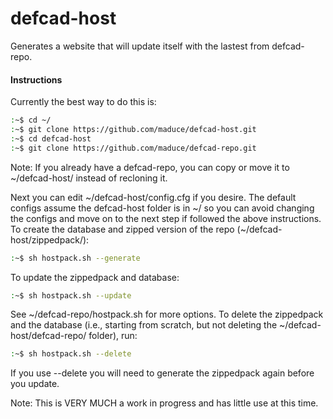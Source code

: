 defcad-host
===========

Generates a website that will update itself with the lastest from defcad-repo.

#### Instructions

Currently the best way to do this is:

```bash
:~$ cd ~/
:~$ git clone https://github.com/maduce/defcad-host.git
:~$ cd defcad-host
:~$ git clone https://github.com/maduce/defcad-repo.git
```

Note: If you already have a defcad-repo, you can copy or move it to ~/defcad-host/ instead of recloning it.

Next you can edit ~/defcad-host/config.cfg if you desire.  The default configs assume the defcad-host folder is in ~/ so you can avoid changing the configs and move on to the next step if followed the above instructions.  To create the database and zipped version of the repo (~/defcad-host/zippedpack/):
```bash
:~$ sh hostpack.sh --generate 
```
To update the zippedpack and database:
```bash
:~$ sh hostpack.sh --update
```
See ~/defcad-repo/hostpack.sh for more options.  To delete the zippedpack and the database (i.e., starting from scratch, but not deleting the ~/defcad-host/defcad-repo/ folder), run: 
```bash
:~$ sh hostpack.sh --delete
```
If you use --delete you will need to generate the zippedpack again before you update.

Note: This is VERY MUCH a work in progress and has little use at this time.
